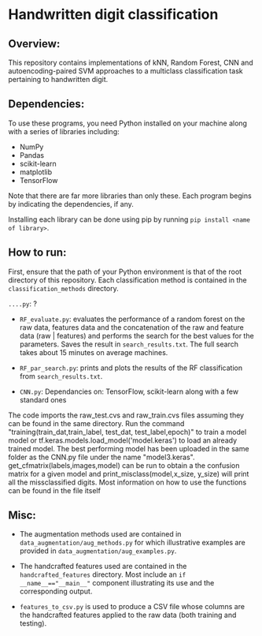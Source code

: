 # Handwritten digit classification

## Overview:
This repository contains implementations of kNN, Random Forest, CNN and autoencoding-paired SVM approaches to a multiclass classification task pertaining to handwritten digit.

## Dependencies:
To use these programs, you need Python installed on your machine along with a series of libraries including:
- NumPy
- Pandas
- scikit-learn
- matplotlib
- TensorFlow

Note that there are far more libraries than only these. Each program begins by indicating the dependencies, if any.

Installing each library can be done using pip by running `pip install <name of library>`.

## How to run:
First, ensure that the path of your Python environment is that of the root directory of this repository. Each classification method is contained in the `classification_methods` directory.

`....py`: ?

- `RF_evaluate.py`: evaluates the performance of a random forest on the raw data, features data and the concatenation of the raw and feature data (raw | features) and performs the search for the best values for the parameters. Saves the result in `search_results.txt`. The full search takes about 15 minutes on average machines.

- `RF_par_search.py`: prints and plots the results of the RF classification from `search_results.txt`.

- `CNN.py`:
Dependancies on: TensorFlow, scikit-learn along with a few standard ones

The code imports the raw_test.cvs and raw_train.cvs files assuming they can be found in the same directory. Run the command "training(train_dat,train_label, test_dat, test_label,epoch)" to train a model model or tf.keras.models.load_model('model.keras') to load an already trained model. The best performing model has been uploaded in the same folder as the CNN.py file under the name "model3.keras". get_cfmatrix(labels,images,model) can be run to obtain a the confusion matrix for a given model and print_misclass(model,x_size, y_size) will print all the missclassified digits. Most information on how to use the functions can be found in the file itself

## Misc:
- The augmentation methods used are contained in `data_augmentation/aug_methods.py` for which illustrative examples are provided in `data_augmentation/aug_examples.py`.

- The handcrafted features used are contained in the `handcrafted_features` directory. Most include an `if __name__=="__main__"` component illustrating its use and the corresponding output.

- `features_to_csv.py` is used to produce a CSV file whose columns are the handcrafted features applied to the raw data (both training and testing).
